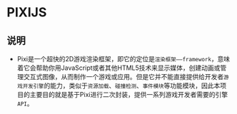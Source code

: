 # PIXIJS

## 说明
* Pixi是一个超快的2D游戏渲染框架，即它的定位是`渲染框架——framework`，意味着它会帮助你用JavaScript或者其他HTML5技术来显示媒体，创建动画或管理交互式图像，从而制作一个游戏或应用。但是它并不能直接提供给开发者`游戏开发引擎`的能力，类似于`资源加载`、`碰撞检测`、`事件模块`等功能模块，因此本项目的主要目的就是基于Pixi进行二次封装，提供一系列游戏开发者需要的引擎`API`。
